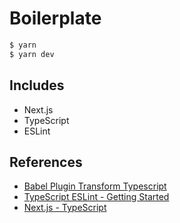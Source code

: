 # Boilerplate

```sh
$ yarn
$ yarn dev
```

## Includes

- Next.js  
- TypeScript  
- ESLint  

## References

- [Babel Plugin Transform Typescript](https://babeljs.io/docs/en/babel-plugin-transform-typescript)  
- [TypeScript ESLint - Getting Started](https://github.com/typescript-eslint/typescript-eslint/blob/master/docs/getting-started/linting/README.md)
- [Next.js - TypeScript](https://nextjs.org/docs/basic-features/typescript)
